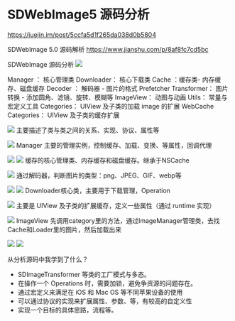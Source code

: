 # SDWebImage5 源码分析
https://juejin.im/post/5ccfa5d1f265da038d0b5804

SDWebImage 5.0 源码解析
https://www.jianshu.com/p/8af8fc7cd5bc


SDWebImage 源码分析
![](https://user-gold-cdn.xitu.io/2019/5/6/16a8bde2090fcd77?imageView2/0/w/1280/h/960/ignore-error/1)

Manager ： 核心管理类
Downloader： 核心下载类
Cache ：缓存类- 内存缓存、磁盘缓存
Decoder ： 解码器 - 图片的格式
Prefetcher
Transformer： 图片转换 - 添加圆角、滤镜、旋转、模糊等
ImageView： 动图与动画
Utils： 常量与宏定义工具
Categories： UIView 及子类的加载 image 的扩展
WebCache Categories： UIView 及子类的缓存扩展

![](https://user-gold-cdn.xitu.io/2019/5/6/16a8bebc49d45b98?imageView2/0/w/1280/h/960/ignore-error/1)
主要描述了类与类之间的关系、实现、协议、属性等


![](https://user-gold-cdn.xitu.io/2019/5/6/16a8beedacf8d5ba?imageView2/0/w/1280/h/960/ignore-error/1)
Manager 主要的管理实例，控制缓存、加载、变换、等属性，回调代理

![](https://user-gold-cdn.xitu.io/2019/5/6/16a8beb27ef10ede?imageView2/0/w/1280/h/960/ignore-error/1)
![](https://user-gold-cdn.xitu.io/2019/5/6/16a8c1114aafba86?imageView2/0/w/1280/h/960/ignore-error/1)
缓存的核心管理类、内存缓存和磁盘缓存。继承于NSCache


![](https://user-gold-cdn.xitu.io/2019/5/6/16a8becc713cea31?imageView2/0/w/1280/h/960/ignore-error/1)
通过解码器，判断图片的类型：png、JPEG、GIF、webp等


![](https://user-gold-cdn.xitu.io/2019/5/6/16a8bee777b0decb?imageView2/0/w/1280/h/960/ignore-error/1)
![](https://user-gold-cdn.xitu.io/2019/5/6/16a8c12c7c16f78e?imageView2/0/w/1280/h/960/ignore-error/1)
Downloader核心类，主要用于下载管理，Operation


![](https://user-gold-cdn.xitu.io/2019/5/6/16a8bf27eb862ee1?imageView2/0/w/1280/h/960/ignore-error/1)
主要是 UIView 及子类的扩展缓存，定义一些属性（通过 runtime 实现）

![](https://user-gold-cdn.xitu.io/2019/5/6/16a8bf30a4ab1a94?imageView2/0/w/1280/h/960/ignore-error/1)
ImageView 先调用category里的方法，通过ImageManager管理类，去找Cache和Loader里的图片，然后加载出来

![](https://user-gold-cdn.xitu.io/2019/5/6/16a8c01cec171c90?imageView2/0/w/1280/h/960/ignore-error/1)
![](https://user-gold-cdn.xitu.io/2019/5/6/16a8c0ac3f3ee899?imageView2/0/w/1280/h/960/ignore-error/1)


从分析源码中我学到了什么？

* SDImageTransformer 等类的工厂模式与多态。
* 在操作一个 Operations 时，需要加锁，避免争资源的问题存在。
* 通过宏定义来满足在 iOS 和 Mac OS 等不同苹果设备的使用
* 可以通过协议的实现来扩展属性、参数、等，有较高的自定义性
* 实现一个目标的具体思路，流程等。
